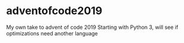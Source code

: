 # adventofcode2019

My own take to advent of code 2019
Starting with Python 3, will see if optimizations need another language
